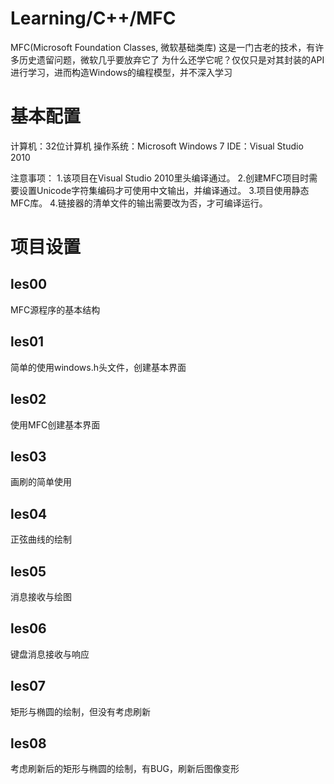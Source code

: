 ﻿# Learning/C++/MFC
MFC(Microsoft Foundation Classes, 微软基础类库)
这是一门古老的技术，有许多历史遗留问题，微软几乎要放弃它了
为什么还学它呢？仅仅只是对其封装的API进行学习，进而构造Windows的编程模型，并不深入学习

# 基本配置
计算机：32位计算机
操作系统：Microsoft Windows 7
IDE：Visual Studio 2010

注意事项：
1.该项目在Visual Studio 2010里头编译通过。
2.创建MFC项目时需要设置Unicode字符集编码才可使用中文输出，并编译通过。
3.项目使用静态MFC库。
4.链接器的清单文件的输出需要改为否，才可编译运行。

# 项目设置

## les00
MFC源程序的基本结构

## les01
简单的使用windows.h头文件，创建基本界面

## les02
使用MFC创建基本界面

## les03
画刷的简单使用

## les04
正弦曲线的绘制

## les05
消息接收与绘图

## les06
键盘消息接收与响应

## les07
矩形与椭圆的绘制，但没有考虑刷新

## les08
考虑刷新后的矩形与椭圆的绘制，有BUG，刷新后图像变形